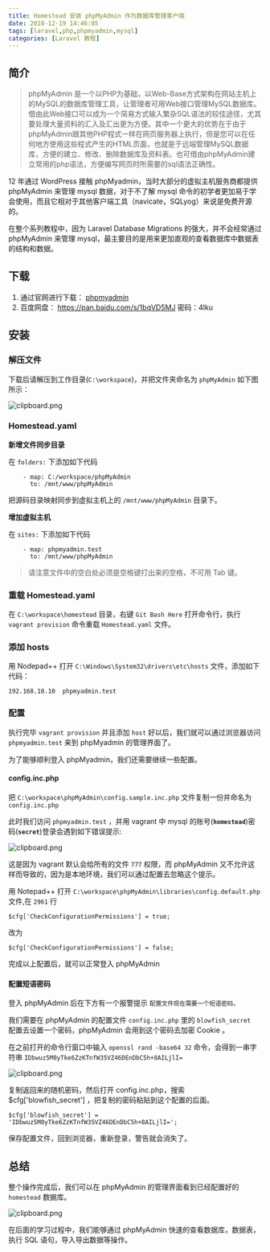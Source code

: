 ```yaml
---
title: Homestead 安装 phpMyAdmin 作为数据库管理客户端
date: 2018-12-19 14:46:05
tags: [laravel,php,phpmyadmin,mysql]
categories: [Laravel 教程]
---
```



## 简介

> phpMyAdmin 是一个以PHP为基础，以Web-Base方式架构在网站主机上的MySQL的数据库管理工具，让管理者可用Web接口管理MySQL数据库。借由此Web接口可以成为一个简易方式输入繁杂SQL语法的较佳途径，尤其要处理大量资料的汇入及汇出更为方便。其中一个更大的优势在于由于phpMyAdmin跟其他PHP程式一样在网页服务器上执行，但是您可以在任何地方使用这些程式产生的HTML页面，也就是于远端管理MySQL数据库，方便的建立、修改、删除数据库及资料表。也可借由phpMyAdmin建立常用的php语法，方便编写网页时所需要的sql语法正确性。

12 年通过 WordPress 接触 phpMyadmin，当时大部分的虚拟主机服务商都提供 phpMyAdmin 来管理 mysql 数据，对于不了解 mysql 命令的初学者更加易于学会使用，而且它相对于其他客户端工具（navicate，SQLyog）来说是免费开源的。

在整个系列教程中，因为 Laravel  Database Migrations 的强大，并不会经常通过 phpMyAdmin 来管理 mysql，最主要目的是用来更加直观的查看数据库中数据表的结构和数据。

## 下载

1. 通过官网进行下载： [phpmyadmin][1]
2. 百度网盘： https://pan.baidu.com/s/1bqVD5MJ 密码：4lku

## 安装

### 解压文件

下载后请解压到工作目录(`C:\workspace`)，并把文件夹命名为 `phpMyAdmin` 如下图所示：

![clipboard.png](https://cdn.chenhow.com/laravel-homestead-phpmyadmin/1.png)

### Homestead.yaml

**新增文件同步目录**

在 `folders:` 下添加如下代码
```
    - map: C:/workspace/phpMyAdmin
      to: /mnt/www/phpMyAdmin
```

把源码目录映射同步到虚拟主机上的 `/mnt/www/phpMyAdmin` 目录下。

**增加虚拟主机**

在 `sites:` 下添加如下代码

```
    - map: phpmyadmin.test
      to: /mnt/www/phpMyAdmin
```

> 请注意文件中的空白处必须是空格键打出来的空格，不可用 Tab 键。

### 重载 Homestead.yaml

在 `C:\workspace\homestead` 目录，右键 `Git Bash Here` 打开命令行，执行 `vagrant provision` 命令重载 `Homestead.yaml` 文件。


### 添加 hosts

用 Nodepad++ 打开 `C:\Windows\System32\drivers\etc\hosts` 文件，添加如下代码：

```
192.168.10.10  phpmyadmin.test
```

### 配置

执行完毕 `vagrant provision` 并且添加 `host` 好以后，我们就可以通过浏览器访问 `phpmyadmin.test` 来到 phpMyadmin 的管理界面了。

为了能够顺利登入 phpMyadmin，我们还需要继续一些配置。

#### config.inc.php

把 `C:\workspace\phpMyAdmin\config.sample.inc.php` 文件复制一份并命名为 `config.inc.php`

此时我们访问 `phpmyadmin.test` ，并用 vagrant 中 mysql 的账号(**`homestead`**)密码(**`secret`**)登录会遇到如下错误提示:

![clipboard.png](https://cdn.chenhow.com/laravel-homestead-phpmyadmin/2.png)

这是因为 vagrant 默认会给所有的文件 `777` 权限，而 phpMyAdmin 又不允许这样而导致的，因为是本地环境，我们可以通过配置去忽略这个提示。

用 Notepad++ 打开 `C:\workspace\phpMyAdmin\libraries\config.default.php` 文件,在 `2961` 行 

```
$cfg['CheckConfigurationPermissions'] = true;
```
改为 
```
$cfg['CheckConfigurationPermissions'] = false;
```

完成以上配置后，就可以正常登入 phpMyAdmin 


#### 配置短语密码

登入 phpMyAdmin 后在下方有一个报警提示 `配置文件现在需要一个短语密码。`

我们需要在 phpMyAdmin 的配置文件 `config.inc.php` 里的 `blowfish_secret ` 配置去设置一个密码，phpMyAdmin 会用到这个密码去加密 Cookie 。

在之前打开的命令行窗口中输入 `openssl rand -base64 32` 命令，会得到一串字符串 `IDbwuz5M0yTke6ZzKTnfW35VZ46DEnDbC5h+8AILjlI=`

![clipboard.png](https://cdn.chenhow.com/laravel-homestead-phpmyadmin/3.png)

复制返回来的随机密码，然后打开 config.inc.php，搜索 $cfg['blowfish_secret'] ，把复制的密码粘贴到这个配置的后面。
```
$cfg['blowfish_secret'] = 'IDbwuz5M0yTke6ZzKTnfW35VZ46DEnDbC5h+8AILjlI=';
```
保存配置文件，回到浏览器，重新登录，警告就会消失了。

## 总结

整个操作完成后，我们可以在 phpMyAdmin 的管理界面看到已经配置好的 `homestead` 数据库。


![clipboard.png](https://cdn.chenhow.com/laravel-homestead-phpmyadmin/4.png)

在后面的学习过程中，我们能够通过 phpMyAdmin 快速的查看数据库，数据表，执行 SQL 语句，导入导出数据等操作。




[1]: https://www.phpmyadmin.net/